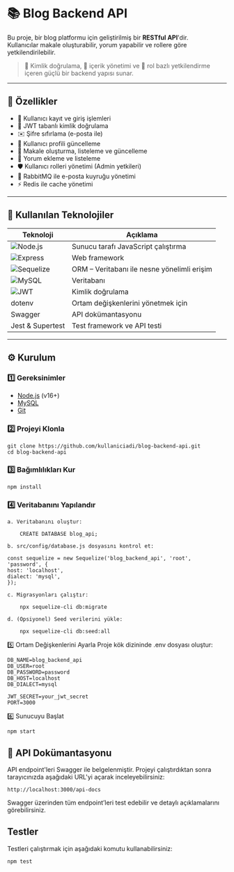 # 📚 Blog Backend API

Bu proje, bir blog platformu için geliştirilmiş bir **RESTful API**'dir.  
Kullanıcılar makale oluşturabilir, yorum yapabilir ve rollere göre yetkilendirilebilir.

> 🔐 Kimlik doğrulama, 📝 içerik yönetimi ve 🎯 rol bazlı yetkilendirme içeren güçlü bir backend yapısı sunar.

---

## 🚀 Özellikler

- 👤 Kullanıcı kayıt ve giriş işlemleri  
- 🔐 JWT tabanlı kimlik doğrulama  
- ✉️ Şifre sıfırlama (e-posta ile)  
- 🧾 Kullanıcı profili güncelleme  
- 📝 Makale oluşturma, listeleme ve güncelleme  
- 💬 Yorum ekleme ve listeleme  
- 🛡️ Kullanıcı rolleri yönetimi (Admin yetkileri)  
- 📨 RabbitMQ ile e-posta kuyruğu yönetimi  
- ⚡ Redis ile cache yönetimi  

---

## 🧱 Kullanılan Teknolojiler

| Teknoloji     | Açıklama                                |
|--------------|------------------------------------------|
| ![Node.js](https://img.shields.io/badge/Node.js-339933?logo=nodedotjs&logoColor=white)        | Sunucu tarafı JavaScript çalıştırma |
| ![Express](https://img.shields.io/badge/Express.js-000000?logo=express&logoColor=white)       | Web framework |
| ![Sequelize](https://img.shields.io/badge/Sequelize-52B0E7?logo=sequelize&logoColor=white)    | ORM – Veritabanı ile nesne yönelimli erişim |
| ![MySQL](https://img.shields.io/badge/MySQL-4479A1?logo=mysql&logoColor=white)                | Veritabanı |
| ![JWT](https://img.shields.io/badge/JWT-black?logo=jsonwebtokens)                             | Kimlik doğrulama |
| dotenv        | Ortam değişkenlerini yönetmek için        |
| Swagger       | API dokümantasyonu                        |
| Jest & Supertest | Test framework ve API testi            |

---

## ⚙️ Kurulum

### 1️⃣ Gereksinimler

- [Node.js](https://nodejs.org/) (v16+)
- [MySQL](https://www.mysql.com/)
- [Git](https://git-scm.com/)

### 2️⃣ Projeyi Klonla

    git clone https://github.com/kullaniciadi/blog-backend-api.git
    cd blog-backend-api

    
    

### 3️⃣ Bağımlılıkları Kur

    npm install
    

### 4️⃣ Veritabanını Yapılandır

    a. Veritabanını oluştur:

        CREATE DATABASE blog_api;

    b. src/config/database.js dosyasını kontrol et:

    const sequelize = new Sequelize('blog_backend_api', 'root', 'password', {
    host: 'localhost',
    dialect: 'mysql',
    });

    c. Migrasyonları çalıştır:

        npx sequelize-cli db:migrate

    d. (Opsiyonel) Seed verilerini yükle:

        npx sequelize-cli db:seed:all

5️⃣ Ortam Değişkenlerini Ayarla
Proje kök dizininde .env dosyası oluştur:

    DB_NAME=blog_backend_api
    DB_USER=root
    DB_PASSWORD=password
    DB_HOST=localhost
    DB_DIALECT=mysql

    JWT_SECRET=your_jwt_secret
    PORT=3000

6️⃣ Sunucuyu Başlat

    npm start


## 📖 API Dokümantasyonu

API endpoint'leri Swagger ile belgelenmiştir. Projeyi çalıştırdıktan sonra tarayıcınızda aşağıdaki URL'yi açarak inceleyebilirsiniz:

    http://localhost:3000/api-docs

Swagger üzerinden tüm endpoint’leri test edebilir ve detaylı açıklamalarını görebilirsiniz.

## Testler
Testleri çalıştırmak için aşağıdaki komutu kullanabilirsiniz:

    npm test

